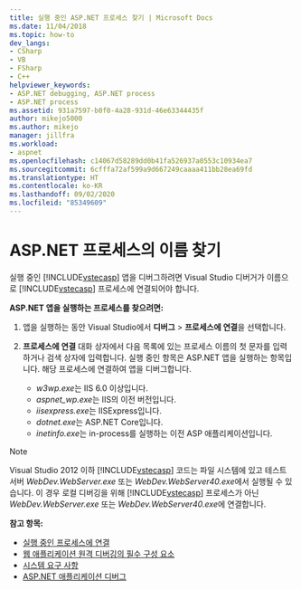 ```yaml
---
title: 실행 중인 ASP.NET 프로세스 찾기 | Microsoft Docs
ms.date: 11/04/2018
ms.topic: how-to
dev_langs:
- CSharp
- VB
- FSharp
- C++
helpviewer_keywords:
- ASP.NET debugging, ASP.NET process
- ASP.NET process
ms.assetid: 931a7597-b0f0-4a28-931d-46e63344435f
author: mikejo5000
ms.author: mikejo
manager: jillfra
ms.workload:
- aspnet
ms.openlocfilehash: c14067d58289dd0b41fa526937a0553c10934ea7
ms.sourcegitcommit: 6cfffa72af599a9d667249caaaa411bb28ea69fd
ms.translationtype: HT
ms.contentlocale: ko-KR
ms.lasthandoff: 09/02/2020
ms.locfileid: "85349609"
---
```

# <a name="find-the-name-of-the-aspnet-process"></a>ASP.NET 프로세스의 이름 찾기

실행 중인 [!INCLUDE[vstecasp](../code-quality/includes/vstecasp_md.md)] 앱을 디버그하려면 Visual Studio 디버거가 이름으로 [!INCLUDE[vstecasp](../code-quality/includes/vstecasp_md.md)] 프로세스에 연결되어야 합니다.

**ASP.NET 앱을 실행하는 프로세스를 찾으려면:**

1. 앱을 실행하는 동안 Visual Studio에서 **디버그** > **프로세스에 연결**을 선택합니다.

1. **프로세스에 연결** 대화 상자에서 다음 목록에 있는 프로세스 이름의 첫 문자를 입력하거나 검색 상자에 입력합니다. 실행 중인 항목은 ASP.NET 앱을 실행하는 항목입니다. 해당 프로세스에 연결하여 앱을 디버그합니다.

    - *w3wp.exe*는 IIS 6.0 이상입니다.
    - *aspnet_wp.exe*는 IIS의 이전 버전입니다.
    - *iisexpress.exe*는 IISExpress입니다.
    - *dotnet.exe*는 ASP.NET Core입니다.
    - *inetinfo.exe*는 in-process를 실행하는 이전 ASP 애플리케이션입니다.

>[!NOTE]
>Visual Studio 2012 이하 [!INCLUDE[vstecasp](../code-quality/includes/vstecasp_md.md)] 코드는 파일 시스템에 있고 테스트 서버 *WebDev.WebServer.exe* 또는 *WebDev.WebServer40.exe*에서 실행될 수 있습니다. 이 경우 로컬 디버깅을 위해 [!INCLUDE[vstecasp](../code-quality/includes/vstecasp_md.md)] 프로세스가 아닌 *WebDev.WebServer.exe* 또는 *WebDev.WebServer40.exe*에 연결합니다.

**참고 항목:**

- [실행 중인 프로세스에 연결](../debugger/attach-to-running-processes-with-the-visual-studio-debugger.md)
- [웹 애플리케이션 원격 디버깅의 필수 구성 요소](remote-debugging-aspnet-on-a-remote-iis-7-5-computer.md)
- [시스템 요구 사항](../debugger/aspnet-debugging-system-requirements.md)
- [ASP.NET 애플리케이션 디버그](../debugger/how-to-enable-debugging-for-aspnet-applications.md)